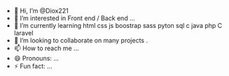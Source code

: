 - 👋 Hi, I’m @Diox221
- 👀 I’m interested in Front end / Back end  ...
- 🌱 I’m currently learning html css js  boostrap sass pyton sql c java php C laravel
- 💞️ I’m looking to collaborate on many projects .
- 📫 How to reach me ...
- 😄 Pronouns: ...
- ⚡ Fun fact: ...

<!---
Diox221/Diox221 is a ✨ special ✨ repository because its `README.md` (this file) appears on your GitHub profile.
You can click the Preview link to take a look at your changes.
--->
